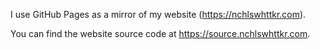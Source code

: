 I use GitHub Pages as a mirror of my website (https://nchlswhttkr.com).

You can find the website source code at https://source.nchlswhttkr.com.
